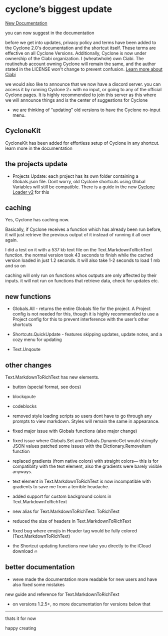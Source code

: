 # cyclone’s biggest update
[New Documentation](https://wheatwhole.notion.site/Cyclone-Documentation-Suggestions-6b185ceaf6de472ba13ebff808c8dd00?source=copy_link)

you can now suggest in the documentation

before we get into updates, privacy policy and terms have been added to the Cyclone 2.0's documentation and the shortcut itself. These terms are effective on all Cyclone Versions. Additionally, Cyclone is now under ownership of the Ciabi organization. I (wheatwhole) own Ciabi. The routinehub account owning Cyclone will remain the same, and the author stated in the LICENSE won't change to prevent confusion. [Learn more about Ciabi](https://ciabidev.github.io) 

we would also like to announce that we now have a discord server. you can access it by running Cyclone 2+ with no input, or going to any of the official Cyclone pages. It is highly recommended to join this server as this where we will announce things and is the center of suggestions for Cyclone

- we are thinking of “updating” old versions to have the Cyclone no-input menu.

## CycloneKit
CycloneKit has been added for effortless setup of Cyclone in any shortcut. learn more in the documentation

## the projects update

- Projects Update: each project has its own folder containing a Globals.json file. Dont worry, old Cyclone shortcuts using Global Variables will still be compatible. There is a guide in the new [Cyclone Loader v2](https://routinehub.co/shortcut/20534/) for this

## caching
Yes, Cyclone has caching now. 

Basically, if Cyclone receives a function which has already been run before, it will just retrieve the previous output of it instead of running it all over again. 

I did a test on it with a 537 kb text file on the Text.MarkdownToRichText function. the normal version took 43 seconds to finish while the cached version loaded in just 1.2 seconds. it will also take 1-2 seconds to load 1 mb and so on

caching will only run on functions whos outputs are only affected by their inputs. it will not run on functions that retrieve data, check for updates etc.
## new functions

- Globals.All - returns the entire Globals file for the project. A Project config is not needed for this, though it is highly recommended to use a Project config for this to prevent interference with the user’s other shortcuts 

- Shortcuts.QuickUpdate - features skipping updates, update notes, and a cozy menu for updating

- Text.Unqoute

## other changes
Text.MarkdownToRichText has new elements. 
- button (special format, see docs)
- blockqoute
- codeblocks

- removed style loading scripts so users dont have to go through any prompts to view markdown. Styles will remain the same in appearance.

- fixed major issue with Globals functions (also major change)

- fixed issue where Globals.Set and Globals.DynamicGet would stringify JSON values
patched some issues with the Dictionary.RemoveItem function

- replaced gradients (from native colors) with straight colors— this is for compatiblity with the text element, also the gradients were barely visible anyways. 

- text element in Text.MarkdownToRichText is now incompatible with gradients to save me from a terrible headache.

- added support for custom background colors in Text.MarkdownToRichText

- new alias for Text.MarkdownToRichText: ToRichText

- reduced the size of headers in Text.MarkdownToRichText

- fixed bug where emojis in Header tag would be fully colored (Text.MarkdownToRichText)

- the Shortcut updating functions now take you directly to the iCloud download 🔥

## better documentation

- weve made the documentation more readable for new users and have also fixed some mistakes
 
new guide and reference for Text.MarkdownToRichText 
- on versions 1.2.5+, no more documentation for versions below that
---
thats it for now

happy creating
